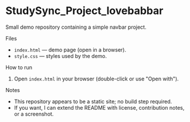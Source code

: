 # StudySync_Project_lovebabbar

Small demo repository containing a simple navbar project.

Files
- `index.html` — demo page (open in a browser).
- `style.css` — styles used by the demo.

How to run
1. Open `index.html` in your browser (double-click or use "Open with").

Notes
- This repository appears to be a static site; no build step required.
- If you want, I can extend the README with license, contribution notes, or a screenshot.
